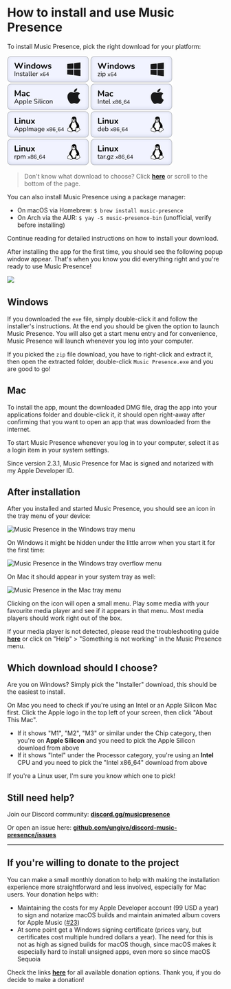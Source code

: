 # How to install and use Music Presence

To install Music Presence, pick the right download for your platform:

<!-- DL_BUTTONS_BEGIN -->
[<img src="https://raw.githubusercontent.com/ungive/discord-music-presence/refs/heads/master/assets/download_windows-installer-x64.png" width="190">](https://github.com/ungive/discord-music-presence/releases/download/v2.3.4/musicpresence-2.3.4-windows-x64-installer.exe)
[<img src="https://raw.githubusercontent.com/ungive/discord-music-presence/refs/heads/master/assets/download_windows-zip-x64.png" width="190">](https://github.com/ungive/discord-music-presence/releases/download/v2.3.4/musicpresence-2.3.4-windows-x64.zip)
[<img src="https://raw.githubusercontent.com/ungive/discord-music-presence/refs/heads/master/assets/download_mac-dmg-arm64.png" width="190">](https://github.com/ungive/discord-music-presence/releases/download/v2.3.4/musicpresence-2.3.4-mac-arm64.dmg)
[<img src="https://raw.githubusercontent.com/ungive/discord-music-presence/refs/heads/master/assets/download_mac-dmg-x86_64.png" width="190">](https://github.com/ungive/discord-music-presence/releases/download/v2.3.4/musicpresence-2.3.4-mac-x86_64.dmg)
[<img src="https://raw.githubusercontent.com/ungive/discord-music-presence/refs/heads/master/assets/download_linux-AppImage-x64.png" width="190">](https://github.com/ungive/discord-music-presence/releases/download/v2.3.4/musicpresence-2.3.4-linux-x86_64.AppImage)
[<img src="https://raw.githubusercontent.com/ungive/discord-music-presence/refs/heads/master/assets/download_linux-deb-x64.png" width="190">](https://github.com/ungive/discord-music-presence/releases/download/v2.3.4/musicpresence-2.3.4-linux-x86_64.deb)
[<img src="https://raw.githubusercontent.com/ungive/discord-music-presence/refs/heads/master/assets/download_linux-rpm-x64.png" width="190">](https://github.com/ungive/discord-music-presence/releases/download/v2.3.4/musicpresence-2.3.4-linux-x86_64.rpm)
[<img src="https://raw.githubusercontent.com/ungive/discord-music-presence/refs/heads/master/assets/download_linux-tar-gz-x64.png" width="190">](https://github.com/ungive/discord-music-presence/releases/download/v2.3.4/musicpresence-2.3.4-linux-x86_64.tar.gz)
<!-- DL_BUTTONS_END -->

> Don't know what download to choose?
> Click [**here**](#which-download-should-i-choose)
> or scroll to the bottom of the page.

You can also install Music Presence using a package manager:

- On macOS via Homebrew: `$ brew install music-presence`
- On Arch via the AUR: `$ yay -S music-presence-bin` (unofficial, verify before installing)

Continue reading for detailed instructions on how to install your download.

After installing the app for the first time,
you should see the following popup window appear.
That's when you know you did everything right
and you're ready to use Music Presence!

![](../assets/screenshot-first-start.png)

## Windows

If you downloaded the `exe` file,
simply double-click it and follow the installer's instructions.
At the end you should be given the option to launch Music Presence.
You will also get a start menu entry and for convenience,
Music Presence will launch whenever you log into your computer.

If you picked the `zip` file download,
you have to right-click and extract it,
then open the extracted folder, double-click `Music Presence.exe`
and you are good to go!

## Mac

To install the app, mount the downloaded DMG file,
drag the app into your applications folder and double-click it,
it should open right-away after confirming that you want to open
an app that was downloaded from the internet.

To start Music Presence whenever you log in to your computer,
select it as a login item in your system settings.

Since version 2.3.1, Music Presence for Mac
is signed and notarized with my Apple Developer ID.

## After installation

After you installed and started Music Presence,
you should see an icon in the tray menu of your device:

![Music Presence in the Windows tray menu](../assets/tray-windows.png)

On Windows it might be hidden under the little arrow
when you start it for the first time:

![Music Presence in the Windows tray overflow menu](../assets/tray-windows-hidden.png)

On Mac it should appear in your system tray as well:

![Music Presence in the Mac tray menu](../assets/tray-mac.png)

Clicking on the icon will open a small menu.
Play some media with your favourite media player
and see if it appears in that menu.
Most media players should work right out of the box.

If your media player is not detected,
please read the troubleshooting guide [**here**](./troubleshooting.md)
or click on "Help" > "Something is not working" in the Music Presence menu.

## Which download should I choose?

Are you on Windows? Simply pick the "Installer" download,
this should be the easiest to install.

On Mac you need to check if you're using an Intel or an Apple Silicon Mac first.
Click the Apple logo in the top left of your screen,
then click "About This Mac".

- If it shows "M1", "M2", "M3" or similar under the Chip category,
  then you're on **Apple Silicon**
  and you need to pick the Apple Silicon download from above
- If it shows "Intel" under the Processor category,
  you're using an **Intel** CPU and you need to pick the
  "Intel x86_64" download from above

If you're a Linux user, I'm sure you know which one to pick!

## Still need help?

Join our Discord community:
[**discord.gg/musicpresence**](https://discord.gg/musicpresence)

Or open an issue here:
[**github.com/ungive/discord-music-presence/issues**](https://github.com/ungive/discord-music-presence/issues)

---

## If you're willing to donate to the project

You can make a small monthly donation to help with
making the installation experience more straightforward and less involved,
especially for Mac users.
Your donation helps with:

- Maintaining the costs for my Apple Developer account (99 USD a year)
  to sign and notarize macOS builds
  and maintain animated album covers for Apple Music
  ([#23](https://github.com/ungive/discord-music-presence/issues/123))
- At some point get a Windows signing certificate
  (prices vary, but certificates cost multiple hundred dollars a year).
  The need for this is not as high as signed builds for macOS though,
  since macOS makes it especially hard to install unsigned apps,
  even more so since macOS Sequoia

Check the links [**here**](https://donate.musicpresence.app)
for all available donation options.
Thank you, if you do decide to make a donation!
